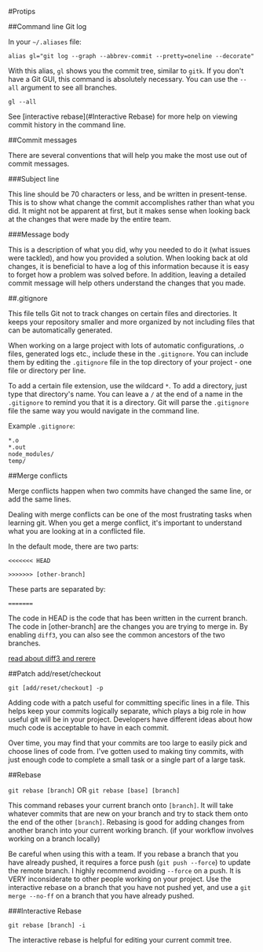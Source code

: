 #Protips

##Command line Git log

In your `~/.aliases` file:

`alias gl="git log --graph --abbrev-commit --pretty=oneline --decorate"`

With this alias, `gl` shows you the commit tree, similar to `gitk`.  If you
don't have a Git GUI, this command is absolutely necessary.  You can use the
`--all` argument to see all branches.

`gl --all`

See [interactive rebase](#Interactive Rebase) for more help on viewing commit
history in the command line.

##Commit messages

There are several conventions that will help you make the most use out of commit
messages.

###Subject line

This line should be 70 characters or less, and be written in present-tense.
This is to show what change the commit accomplishes rather than what you did.
It might not be apparent at first, but it makes sense when looking back at the
changes that were made by the entire team.

###Message body

This is a description of what you did, why you needed to do it (what issues were
tackled), and how you provided a solution.  When looking back at old changes, it
is beneficial to have a log of this information because it is easy to forget how
a problem was solved before.  In addition, leaving a detailed commit message
will help others understand the changes that you made.

##.gitignore

This file tells Git not to track changes on certain files and directories.  It
keeps your repository smaller and more organized by not including files that can
be automatically generated.

When working on a large project with lots of automatic configurations, .o files,
generated logs etc., include these in the `.gitignore`.  You can include them by
editing the `.gitignore` file in the top directory of your project - one file or
directory per line.

To add a certain file extension, use the wildcard `*`.
To add a directory, just type that directory's name. You can leave a `/` at the
end of a name in the `.gitignore` to remind you that it is a directory.
Git will parse the `.gitignore` file the same way you would navigate in the
command line.

Example `.gitignore`:
````
*.o
*.out
node_modules/
temp/
````

##Merge conflicts

Merge conflicts happen when two commits have changed the same line, or add the
same lines.

Dealing with merge conflicts can be one of the most frustrating tasks when
learning git.  When you get a merge conflict, it's important to understand what
you are looking at in a conflicted file.

In the default mode, there are two parts:

`<<<<<<< HEAD`

`>>>>>>> [other-branch]`

These parts are separated by:

`=======`

The code in HEAD is the code that has been written in the current branch.  The
code in [other-branch] are the changes you are trying to merge in.  By enabling
`diff3`, you can also see the common ancestors of the two branches.

[read about diff3 and
rerere](http://psung.blogspot.com/2011/02/reducing-merge-headaches-git-meets.html)

##Patch add/reset/checkout

`git [add/reset/checkout] -p`

Adding code with a patch useful for committing specific lines in a file.  This
helps keep your commits logically separate, which plays a big role in how useful
git will be in your project.  Developers have different ideas about how much
code is acceptable to have in each commit.

Over time, you may find that your commits are too large to easily pick and choose
lines of code from.  I've gotten used to making tiny commits, with just enough
code to complete a small task or a single part of a large task.

##Rebase

`git rebase [branch]` OR `git rebase [base] [branch]`

This command rebases your current branch onto `[branch]`.  It will take whatever
commits that are new on your branch and try to stack them onto the end of the
other `[branch]`.  Rebasing is good for adding changes from another branch into
your current working branch.  (if your workflow involves working on a branch
locally)

Be careful when using this with a team.  If you rebase a branch that you have
already pushed, it requires a force push (`git push --force`) to update the
remote branch.  I highly recommend avoiding `--force` on a push.  It is VERY
inconsiderate to other people working on your project.  Use the interactive
rebase on a branch that you have not pushed yet, and use a `git merge --no-ff`
on a branch that you have already pushed.

###Interactive Rebase

`git rebase [branch] -i`

The interactive rebase is helpful for editing your current commit tree.
